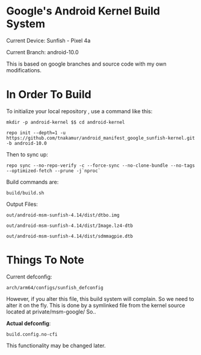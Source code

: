 Google's Android Kernel Build System
======================

Current Device: Sunfish - Pixel 4a

Current Branch: android-10.0

This is based on google branches and source code with my own modifications.


In Order To Build
====================
To initialize your local repository , use a command like this:

    mkdir -p android-kernel $$ cd android-kernel

    repo init --depth=1 -u https://github.com/tnakamur/android_manifest_google_sunfish-kernel.git -b android-10.0

Then to sync up:

    repo sync --no-repo-verify -c --force-sync --no-clone-bundle --no-tags --optimized-fetch --prune -j`nproc`

Build commands are:

    build/build.sh

Output Files:

    out/android-msm-sunfish-4.14/dist/dtbo.img

    out/android-msm-sunfish-4.14/dist/Image.lz4-dtb

    out/android-msm-sunfish-4.14/dist/sdmmagpie.dtb


Things To Note
======================
Current defconfig: 

    arch/arm64/configs/sunfish_defconfig

However, if you alter this file, this build system will complain. 
So we need to alter it on the fly.
This is done by a symlinked file from the kernel source located at private/msm-google/
So..

**Actual defconfig**: 

    build.config.no-cfi

This functionality may be changed later.
